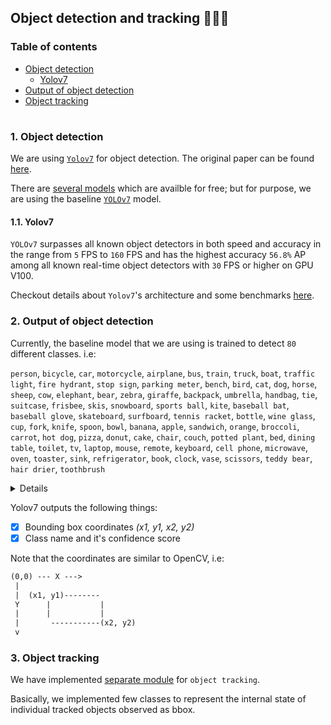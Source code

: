## Object detection and tracking 👨🏻‍💻

### Table of contents

- [Object detection](#object-detection)
  * [Yolov7](#yolov7)
- [Output of object detection](#detection-output)
- [Object tracking](#object-tracking)

#

<a id="object-detection" />

### 1. Object detection

We are using [`Yolov7`](https://github.com/WongKinYiu/yolov7) for object detection. The original paper can be found [here](https://arxiv.org/abs/2207.02696).

There are [several models](https://github.com/WongKinYiu/yolov7#performance) which are availble for free; but for purpose, we are using the baseline [`YOLOv7`](https://github.com/WongKinYiu/yolov7/releases/download/v0.1/yolov7.pt) model.

<a id="yolov7" />

#### 1.1. Yolov7

`YOLOv7` surpasses all known object detectors in both speed and accuracy in the range from `5` FPS to `160` FPS and has the highest accuracy `56.8%` AP among all known real-time object detectors with `30` FPS or higher on GPU V100.

Checkout details about `Yolov7`'s architecture and some benchmarks [here](https://arxiv.org/pdf/2207.02696.pdf).


<a id="detection-output" />

### 2. Output of object detection

Currently, the baseline model that we are using is trained to detect `80` different classes. i.e:

`person`, `bicycle`, `car`, `motorcycle`, `airplane`, `bus`, `train`, `truck`, `boat`, `traffic light`, `fire hydrant`, `stop sign`, `parking meter`, `bench`, `bird`, `cat`, `dog`, `horse`, `sheep`, `cow`, `elephant`, `bear`, `zebra`, `giraffe`, `backpack`, `umbrella`, `handbag`, `tie`, `suitcase`, `frisbee`, `skis`, `snowboard`, `sports ball`, `kite`, `baseball bat`, `baseball glove`, `skateboard`, `surfboard`, `tennis racket`, `bottle`, `wine glass`, `cup`, `fork`, `knife`, `spoon`, `bowl`, `banana`, `apple`, `sandwich`, `orange`, `broccoli`, `carrot`, `hot dog`, `pizza`, `donut`, `cake`, `chair`, `couch`, `potted plant`, `bed`, `dining table`, `toilet`, `tv`, `laptop`, `mouse`, `remote`, `keyboard`, `cell phone`, `microwave`, `oven`, `toaster`, `sink`, `refrigerator`, `book`, `clock`, `vase`, `scissors`, `teddy bear`, `hair drier`, `toothbrush`

<details>
<summary>Click to copy the classes</summary>

```python
classes = ['person', 'bicycle', 'car', 'motorcycle', 'airplane', 'bus', 'train', 'truck', 'boat', 'traffic light', 'fire hydrant', 'stop sign', 'parking meter', 'bench', 'bird', 'cat', 'dog', 'horse', 'sheep', 'cow', 'elephant', 'bear', 'zebra', 'giraffe', 'backpack', 'umbrella', 'handbag', 'tie', 'suitcase', 'frisbee', 'skis', 'snowboard', 'sports ball', 'kite', 'baseball bat', 'baseball glove', 'skateboard', 'surfboard', 'tennis racket', 'bottle', 'wine glass', 'cup', 'fork', 'knife', 'spoon', 'bowl', 'banana', 'apple', 'sandwich', 'orange', 'broccoli', 'carrot', 'hot dog', 'pizza', 'donut', 'cake', 'chair', 'couch', 'potted plant', 'bed', 'dining table', 'toilet', 'tv', 'laptop', 'mouse', 'remote', 'keyboard', 'cell phone', 'microwave', 'oven', 'toaster', 'sink', 'refrigerator', 'book', 'clock', 'vase', 'scissors', 'teddy bear', 'hair drier', 'toothbrush']
```

</details>

Yolov7 outputs the following things:

- [x] Bounding box coordinates _(x1, y1, x2, y2)_
- [x] Class name and it's confidence score

Note that the coordinates are similar to OpenCV, i.e:

```txt
(0,0) --- X --->
 |  
 |  (x1, y1)--------
 Y      |           |
 |      |           |
 |       -----------(x2, y2)
 v      
```
<a id="object-tracking" />

### 3. Object tracking

We have implemented [separate module](https://github.com/mohammadzainabbas/yolov7_with_object_tracking/) for `object tracking`.

Basically, we implemented few classes to represent the internal state of individual tracked objects observed as bbox.